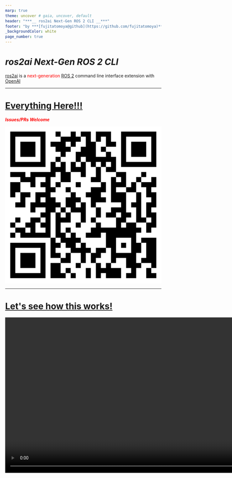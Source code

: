 ```yaml
---
marp: true
theme: uncover # gaia, uncover, default
header: "***__ ros2ai Next-Gen ROS 2 CLI __***"
footer: "by ***[fujitatomoya@github](https://github.com/fujitatomoya)*** / ***[tomoyafujita@linkedin](https://www.linkedin.com/in/tomoya-fujita-5bb656b6/)***"
_backgroundColor: white
page_number: true
---
```


# ***ros2ai Next-Gen ROS 2 CLI***

[ros2ai](https://github.com/fujitatomoya/ros2ai) is a <span style="color:red">next-generation</span> [ROS 2](https://github.com/ros2) command line interface extension with [OpenAI](https://openai.com/)

<!---
# Comment Here
--->

---

# [Everything Here!!!](https://github.com/fujitatomoya/ros2ai)

<span style="color:red;">***Issues/PRs Welcome***</span>

![bg right:50% 50%](./images/qrcode_image.png)

<!---
# Comment Here
--->

---

# [Let's see how this works!](https://github.com/fujitatomoya/ros2ai/assets/43395114/78a0799b-40e3-4dc8-99cb-488994e94769)

<video controls="controls" width="1000" src="https://github.com/fujitatomoya/ros2ai/assets/43395114/78a0799b-40e3-4dc8-99cb-488994e94769">

<!---
# This needs to be updated once new features become available in rolling branch.
--->

---

# Motivation

- (Originally just for fun 😂)
- Quickly get the answers against questions.
- Multiple Language Support.
- Support beginners and students. (your best trainer)
- Easy to use for everyone.
- Dedicated / AI based Support (your own concierge)
- Bridge / Proxy to [LLM](https://en.wikipedia.org/wiki/Large_language_model)

<!---
# Comment Here
--->

---

# Background

## I want the answers w/o searching...

browsing, clicking and typing many times to get to the information does not work for me. I need ***what***, not ***where***. all these are small things, but can be easily compiled up to mountain, especially beginners.

<!---
# Comment Here
--->

---

## I really do not care how to use ros2cli...

many sub-commands, options, and arguments. besides, those could be deprecated or removed time to time... this does not work for me. actually i just want to ask "what parameters are available?", "check the details for the topic /chatter", but before that i need to know how to do that... this is already barrier for beginners.

it would be better for maintenance if someone abstracts this to the user, so that maintainers can just go ahead to remove, change options w/o deprecation or certain soak time...

<!---
# Comment Here
--->

---

## Multi-Language Documentation

OSS projects tend to add multi-language support documentation under mainline doc. this is really likely, and they do. but the question is ***Does it really work?***... IMO, it does (will) not. eventually those docs will be outdated, not maintained, not scalable, not precise and once that happens these docs would be garbage.

i believe that is exactly where AI comes to play. instead of paying the resources to non-scalable things, focus on the mainline with precise information which is available for any languages.

<!---
# Comment Here
--->

---

# Design

- <span style="color:red;">***SIMPLE***</span>. one of the original motivation, it has to be simple as much as possible. it would be even better to remove all sub-commands, just `ros2 ai <request>` if that is possible.

<!---
# Comment Here
--->

---

![bg 90%](./images/ros2ai_overview.png)

<!---
# Comment Here
--->

---

- `status` command is to check if `ros2ai` is configured with valid API key.
- `query` command is to ask any questions related to ROS 2. This is a single-shot completion, no session is supported currently. OpenAI system attribution is set to default, but can be reconfigurable.
- `exec` command is that AI executes the appropriate command based on the requests. OpenAI system attribution is set to default, but can be reconfigurable.

---

# Proposals (Ideas)

<!---
# These are just ideas, not even sure that is doable.
--->

---

# OpenAI Parameter Adjustment

- more stable AI behavior.
- cost(token) and latency.
- ROS 2 distribution awareness. (should be fetched by ros2ai but user setting.)
- more...

---

# Session Mode

currently, `ros2ai` only supports single-shot completion API, that means we can not rely on the previous questions or answers to make further requests. e.g) "Is /chatter topic available?", "Subscribe it!". This ***it*** should be recognized in the same context or session. If this command is issued, prompt should be initiated to keep the session alive until the entire session is closed by the user.

<!---
# Comment Here
--->

---

# Proxy Agent

`ros2ai` can instantiate the agent daemon process as ROS 2 service, so that even other ROS 2 application running in the network can use OpenAI API via this proxy. those ROS 2 application can be agnostic from LLM specific APIs but ROS 2 service interface.

---

# Multiple LLM Support

- create abstraction layer to absorb backend LLM APIs? could be local LLM on edge, could be other service backends that depends on the business logics.
- `ros2ai` should be available for everyone in global, user should be able to switch the backend LLM service as they like.

<!---
# Comment Here
--->

---

# Fine-tuning (T.B.D)

- ROS 2 general fine-tuning
  - this requires scaled training dataset for ROS 2, agnostic from user environment. could be distro specific. so that AI can response more precisely based on questions and requests.
- User specified environment tuning
  - this dataset should be uploaded to help more user specific problems and questions. if this is doable, `ros2ai` agent can the 1st customer support for anyone?

<!---
# I am not even sure what could be done with it. need to come back here to consider the possibility.
--->
